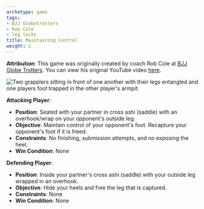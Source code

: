 ```yaml
---
archetype: game
tags:
- BJJ Globetrotters
- Rob Cole
- leg locks
title: Maintaining Control
weight: 1
---
```

**Attribution**: This game was originally created by coach Rob Cole at [BJJ Globe Trotters](https://www.bjjglobetrotters.com/). You can view his original YouTube video [here](https://youtu.be/23vPNbK3NH0?t=158).


![Two grapplers sitting in front of one another with their legs entangled and one players foot trapped in the other player's armpit.](/images/cross_ashi_overhook.webp?lightbox=True)

**Attacking Player**:
  * **Position**: Seated with your partner in cross ashi (saddle) with an overhook/wrap on your opponent's outside leg.
  * **Objective**: Maintain control of your opponent's foot. Recapture your opponent's foot if it is freed.
  * **Constraints**: No finishing, submission attempts, and no exposing the heel.
  * **Win Condition**: None

**Defending Player**:
  * **Position**: Inside your partner's cross ashi (saddle) with your outside leg wrapped in an overhook.
  * **Objective**: Hide your heels and free the leg that is captured. 
  * **Constraints**: None
  * **Win Condition**: None
